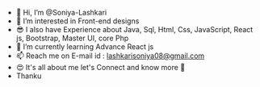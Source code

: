 - 👋 Hi, I’m @Soniya-Lashkari
- 👀 I’m interested in Front-end designs
- 😎 I also have Experience about Java, Sql, Html, Css, JavaScript, React js, Bootstrap, Master UI, core Php
- 🌱 I’m currently learning  Advance React js 
- 📫 Reach me on E-mail id : lashkarisoniya08@gmail.com
- 😍 It's all about me let's Connect and know more 🤝
- Thanku
